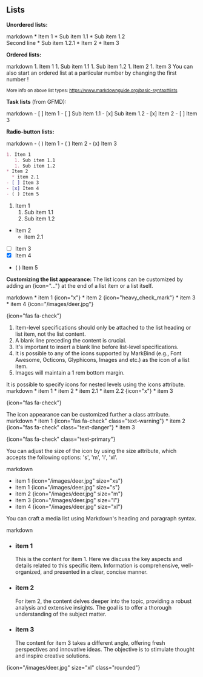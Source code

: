 ## Lists


****Unordered lists:****

<include src="codeAndOutput.md" boilerplate >
<variable name="highlightStyle">markdown</variable>
<variable name="code">
* Item 1
  * Sub item 1.1
  * Sub item 1.2<br>
    Second line
    * Sub item 1.2.1
* Item 2
* Item 3
</variable>
</include>

****Ordered lists:****

<include src="codeAndOutput.md" boilerplate >
<variable name="highlightStyle">markdown</variable>
<variable name="code">
1. Item 1
   1. Sub item 1.1
   1. Sub item 1.2
1. Item 2
1. Item 3
</variable>
</include>

<box type="tip" seamless>
You can also start an ordered list at a particular number by changing the
<popover>
first number
<template slot="content">
<div style="text-align: center; margin-bottom: 5px;">{{ icon_example }}</div>
<include src="codeAndOutputSeparate.md" boilerplate>
<variable name="highlightStyle">markdown</variable>
<variable name="code">
10. Item 1
   1. Sub item 1.1
   1. Sub item 1.2
1. Item 2
</variable>
<variable name="output">
10. Item 1
   1. Sub item 1.1
   1. Sub item 1.2
1. Item 2
{.ps-0 .ms-0}
</variable>
</include>
</template>
</popover>!
</box>

<small>More info on above list types: https://www.markdownguide.org/basic-syntax#lists</small>

****Task lists**** (from GFMD):

<div id="main-example-gfmd">
<include src="codeAndOutput.md" boilerplate >
<variable name="highlightStyle">markdown</variable>
<variable name="code">
- [ ] Item 1
   - [ ] Sub item 1.1
   - [x] Sub item 1.2
- [x] Item 2
- [ ] Item 3
</variable>
</include>
</div>


****Radio-button lists:****
<div id="main-example-markbind">
<include src="codeAndOutput.md" boilerplate >
<variable name="highlightStyle">markdown</variable>
<variable name="code">
- ( ) Item 1
- ( ) Item 2
- (x) Item 3
</variable>
</include>
</div>

<div id="short" class="d-none">

```markdown
1. Item 1
   1. Sub item 1.1
   1. Sub item 1.2
* Item 2
  * item 2.1
- [ ] Item 3
- [x] Item 4
- ( ) Item 5
```
</div>
<div id="examples" class="d-none">

1. Item 1
   1. Sub item 1.1
   1. Sub item 1.2
* Item 2
  * item 2.1
- [ ] Item 3
- [x] Item 4
- ( ) Item 5
</div>

****Customizing the list appearance:****
<box type="tip" seamless>
The list icons can be customized by adding an {icon="..."} at the end of a list item or a list itself.
</box>


<div id="main-example-markbind">

<include src="codeAndOutput.md" boilerplate >
<variable name="highlightStyle">markdown</variable>
<variable name="code">
* item 1 {icon="x"}
* item 2 {icon="heavy_check_mark"}
* item 3
* item 4 {icon="/images/deer.jpg"}
  
{icon="fas fa-check"}
</variable>
</include>

</div>

<box type="warning">

1. Item-level specifications should only be attached to the list heading or list item, not the list content.
2. A blank line preceding the content is crucial.
3. It's important to insert a blank line before list-level specifications.
4. It is possible to any of the icons supported by MarkBind (e.g., Font Awesome, Octicons, Glyphicons, Images and etc.) as the icon of a list item.
5. Images will maintain a 1 rem bottom margin.
</box>

<box type="tip" seamless>
It is possible to specify icons for nested levels using the icons attribute.
</box>
<div id="main-example-markbind">

<include src="codeAndOutput.md" boilerplate >
<variable name="highlightStyle">markdown</variable>
<variable name="code">
* item 1
* item 2 
  * item 2.1
  * item 2.2
  {icon="x"}
* item 3
  
{icon="fas fa-check"}
</variable>
</include>

</div>

<box type="tip" seamless>
The icon appearance can be customized further a class attribute.
</box>
<div id="main-example-markbind">

<include src="codeAndOutput.md" boilerplate >
<variable name="highlightStyle">markdown</variable>
<variable name="code">
* item 1 {icon="fas fa-check" class="text-warning"}
* item 2 {icon="fas fa-check" class="text-danger"}
* item 3 
  
{icon="fas fa-check" class="text-primary"}
</variable>
</include>

</div>
<box type="tip" seamless>

You can adjust the size of the icon by using the size attribute, which accepts the following options: 's', 'm', 'l', 'xl'.
</box>
<div id="main-example-markbind">

<include src="codeAndOutput.md" boilerplate >
<variable name="highlightStyle">markdown</variable>
<variable name="code">

* item 1 {icon="/images/deer.jpg" size="xs"}
* item 1 {icon="/images/deer.jpg" size="s"}
* item 2 {icon="/images/deer.jpg" size="m"}
* item 3 {icon="/images/deer.jpg" size="l"}
* item 4 {icon="/images/deer.jpg" size="xl"}
</variable>
</include>

</div>

<box type="tip" seamless>

You can craft a media list using Markdown's heading and paragraph syntax.
</box>
<div id="main-example-markbind">

<include src="codeAndOutput.md" boilerplate >
<variable name="highlightStyle">markdown</variable>
<variable name="code">

* ### item 1
  
   This is the content for item 1. 
   Here we discuss the key aspects and details related to this specific item. 
   Information is comprehensive, well-organized, 
   and presented in a clear, concise manner.  
* ### item 2  

  For item 2, the content delves deeper into the topic, 
  providing a robust analysis and extensive insights. 
  The goal is to offer a thorough understanding of the subject matter.

* ### item 3 

  The content for item 3 takes a different angle, offering fresh perspectives and innovative ideas. 
  The objective is to stimulate thought and inspire creative solutions.


{icon="/images/deer.jpg" size="xl" class="rounded"}
</variable>
</include>

</div>